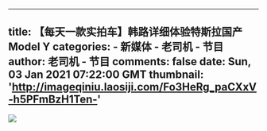 
---
title: 【每天一款实拍车】韩路详细体验特斯拉国产Model Y
categories: 
    - 新媒体
    - 老司机 - 节目
author: 老司机 - 节目
comments: false
date: Sun, 03 Jan 2021 07:22:00 GMT
thumbnail: 'http://imageqiniu.laosiji.com/Fo3HeRg_paCXxV-h5PFmBzH1Ten-'
---

<div>   
<img src="http://imageqiniu.laosiji.com/Fo3HeRg_paCXxV-h5PFmBzH1Ten-" referrerpolicy="no-referrer">  
</div>
            